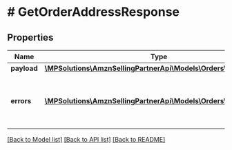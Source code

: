 # # GetOrderAddressResponse

## Properties

Name | Type | Description | Notes
------------ | ------------- | ------------- | -------------
**payload** | [**\MPSolutions\AmznSellingPartnerApi\Models\Orders\OrderAddress**](OrderAddress.md) |  | [optional]
**errors** | [**\MPSolutions\AmznSellingPartnerApi\Models\Orders\Error[]**](Error.md) | A list of error responses returned when a request is unsuccessful. | [optional]

[[Back to Model list]](../../README.md#models) [[Back to API list]](../../README.md#endpoints) [[Back to README]](../../README.md)
